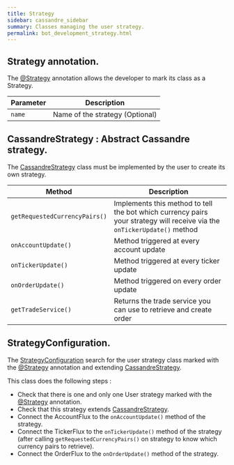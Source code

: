 ```yaml
---
title: Strategy
sidebar: cassandre_sidebar
summary: Classes managing the user strategy.
permalink: bot_development_strategy.html
---
```


## Strategy annotation.
The [@Strategy](https://github.com/cassandre-tech/cassandre-trading-bot/blob/development/bot/src/main/java/tech/cassandre/trading/bot/strategy/Strategy.java) annotation allows the developer to mark its class as a Strategy.

| Parameter  | Description  |
|-------|---------|
| <code>name</code>   | Name of the strategy (Optional)  | 

## CassandreStrategy : Abstract Cassandre strategy.
The [CassandreStrategy](https://github.com/cassandre-tech/cassandre-trading-bot/blob/development/bot/src/main/java/tech/cassandre/trading/bot/strategy/CassandreStrategy.java) class must be implemented by the user to create its own strategy.

| Method  | Description  |
|-------|---------|
| <code>getRequestedCurrencyPairs()</code>   | Implements this method to tell the bot which currency pairs your strategy will receive via the <code>onTickerUpdate()</code> method  | 
| <code>onAccountUpdate()</code>   | Method triggered at every account update  | 
| <code>onTickerUpdate()</code>   | Method triggered at every ticker update  | 
| <code>onOrderUpdate()</code>   | Method triggered on every order update  | 
| <code>getTradeService()</code>   | Returns the trade service you can use to retrieve and create order  | 

## StrategyConfiguration.
The [StrategyConfiguration](https://github.com/cassandre-tech/cassandre-trading-bot/blob/development/bot/src/main/java/tech/cassandre/trading/bot/configuration/StrategyConfiguration.java) search for the user strategy class marked with the [@Strategy](https://github.com/cassandre-tech/cassandre-trading-bot/blob/development/bot/src/main/java/tech/cassandre/trading/bot/strategy/Strategy.java) annotation and extending [CassandreStrategy](https://github.com/cassandre-tech/cassandre-trading-bot/blob/development/bot/src/main/java/tech/cassandre/trading/bot/strategy/CassandreStrategy.java).

This class does the following steps : 
  * Check that there is one and only one User strategy marked with the [@Strategy](https://github.com/cassandre-tech/cassandre-trading-bot/blob/development/bot/src/main/java/tech/cassandre/trading/bot/strategy/Strategy.java) annotation.
  * Check that this strategy extends [CassandreStrategy](https://github.com/cassandre-tech/cassandre-trading-bot/blob/development/bot/src/main/java/tech/cassandre/trading/bot/strategy/CassandreStrategy.java).
  * Connect the AccountFlux to the <code>onAccountUpdate()</code> method of the strategy.
  * Connect the TickerFlux to the <code>onTickerUpdate()</code> method of the strategy (after calling <code>getRequestedCurrencyPairs()</code> on strategy to know which currency pairs to retrieve).
  * Connect the OrderFlux to the <code>onOrderUpdate()</code> method of the strategy.

